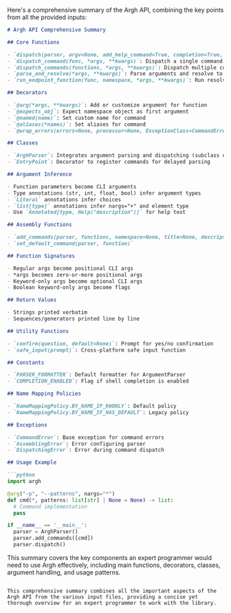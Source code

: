 Here's a comprehensive summary of the Argh API, combining the key points from all the provided inputs:

```markdown
# Argh API Comprehensive Summary

## Core Functions

- `dispatch(parser, argv=None, add_help_command=True, completion=True, pre_call=None, output_file=sys.stdout, errors_file=sys.stderr, raw_output=False, namespace=None, skip_unknown_args=False, kwargs_as_positional=None, name_mapping_policy=None)`: Main entry point for parsing arguments and calling relevant functions
- `dispatch_command(func, *args, **kwargs)`: Dispatch a single command function
- `dispatch_commands(functions, *args, **kwargs)`: Dispatch multiple command functions
- `parse_and_resolve(*args, **kwargs)`: Parse arguments and resolve to endpoint function
- `run_endpoint_function(func, namespace, *args, **kwargs)`: Run resolved endpoint function

## Decorators

- `@arg(*args, **kwargs)`: Add or customize argument for function
- `@expects_obj`: Expect namespace object as first argument
- `@named(name)`: Set custom name for command
- `@aliases(*names)`: Set aliases for command
- `@wrap_errors(errors=None, processor=None, ExceptionClass=CommandError)`: Wrap exceptions

## Classes

- `ArghParser`: Integrates argument parsing and dispatching (subclass of ArgumentParser)
- `EntryPoint`: Decorator to register commands for delayed parsing

## Argument Inference

- Function parameters become CLI arguments
- Type annotations (str, int, float, bool) infer argument types
- `Literal` annotations infer choices
- `list[type]` annotations infer nargs="+" and element type
- Use `Annotated[type, Help("description")]` for help text

## Assembly Functions

- `add_commands(parser, functions, namespace=None, title=None, description=None, help=None)`
- `set_default_command(parser, function)`

## Function Signatures

- Regular args become positional CLI args
- *args becomes zero-or-more positional args
- Keyword-only args become optional CLI args
- Boolean keyword-only args become flags

## Return Values

- Strings printed verbatim
- Sequences/generators printed line by line

## Utility Functions

- `confirm(question, default=None)`: Prompt for yes/no confirmation
- `safe_input(prompt)`: Cross-platform safe input function

## Constants

- `PARSER_FORMATTER`: Default formatter for ArgumentParser
- `COMPLETION_ENABLED`: Flag if shell completion is enabled

## Name Mapping Policies

- `NameMappingPolicy.BY_NAME_IF_KWONLY`: Default policy
- `NameMappingPolicy.BY_NAME_IF_HAS_DEFAULT`: Legacy policy

## Exceptions

- `CommandError`: Base exception for command errors
- `AssemblingError`: Error configuring parser
- `DispatchingError`: Error during command dispatch

## Usage Example

```python
import argh

@arg("-p", "--patterns", nargs="*")
def cmd(*, patterns: list[str] | None = None) -> list:
  # Command implementation
  pass

if __name__ == '__main__':
  parser = ArghParser()
  parser.add_commands([cmd])
  parser.dispatch()
```

This summary covers the key components an expert programmer would need to use Argh effectively, including main functions, decorators, classes, argument handling, and usage patterns.
```

This comprehensive summary combines all the important aspects of the Argh API from the various input files, providing a concise yet thorough overview for an expert programmer to work with the library.
